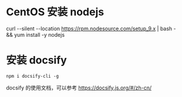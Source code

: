 

# CentOS 安装 nodejs
curl --silent --location https://rpm.nodesource.com/setup_9.x | bash - \
    && yum install -y nodejs

# 安装 docsify
```
npm i docsify-cli -g
```

docsify 的使用文档，可以参考 https://docsify.js.org/#/zh-cn/


